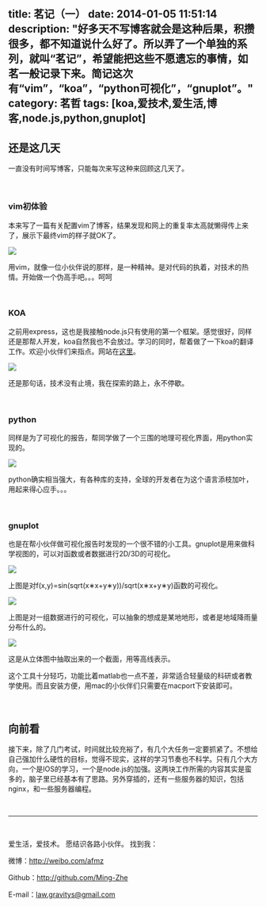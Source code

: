title: 茗记（一）
date: 2014-01-05 11:51:14
description: "好多天不写博客就会是这种后果，积攒很多，都不知道说什么好了。所以弄了一个单独的系列，就叫“茗记”，希望能把这些不愿遗忘的事情，如茗一般记录下来。简记这次有“vim”，“koa”，“python可视化”，“gnuplot”。"
category: 茗哲
tags: [koa,爱技术,爱生活,博客,node.js,python,gnuplot]
---

## 还是这几天

一直没有时间写博客，只能每次来写这种来回顾这几天了。

<br/>

### vim初体验

本来写了一篇有关配置vim了博客，结果发现和网上的重复率太高就懒得传上来了，展示下最终vim的样子就OK了。

![](http://farm8.staticflickr.com/7421/11766209525_3962d26ddc_b.jpg)

用vim，就像一位小伙伴说的那样，是一种精神。是对代码的执着，对技术的热情。开始做一个伪高手吧。。。呵呵

<br/>

### KOA

之前用express，这也是我接触node.js只有使用的第一个框架。感觉很好，同样还是那帮人开发，koa自然我也不会放过。学习的同时，帮着做了一下koa的翻译工作。欢迎小伙伴们来指点。网站在[这里](http://koajs.cn/)。

![](http://farm6.staticflickr.com/5515/11766973946_a25cf53eb8_b.jpg)

还是那句话，技术没有止境，我在探索的路上，永不停歇。

<br/>

### python

同样是为了可视化的报告，帮同学做了一个三围的地理可视化界面，用python实现的。

![](http://farm8.staticflickr.com/7328/11766211095_ffc5d3549d_b.jpg)

python确实相当强大，有各种库的支持，全球的开发者在为这个语言添枝加叶，用起来得心应手。。。

<br/>

### gnuplot

也是在帮小伙伴做可视化报告时发现的一个很不错的小工具。gnuplot是用来做科学视图的，可以对函数或者数据进行2D/3D的可视化。

![](http://farm3.staticflickr.com/2840/11766975286_b9e0b28f9c_b.jpg)

上图是对f(x,y)=sin(sqrt(x∗x+y∗y))/sqrt(x∗x+y∗y)函数的可视化。

![](http://farm4.staticflickr.com/3716/11766617794_08d24c7d39_b.jpg)

上图是对一组数据进行的可视化，可以抽象的想成是某地地形，或者是地域降雨量分布什么的。

![](http://farm8.staticflickr.com/7426/11766465883_8db70276b8_b.jpg)

这是从立体图中抽取出来的一个截面，用等高线表示。

这个工具十分轻巧，功能比着matlab也一点不差，非常适合轻量级的科研或者教学使用。而且安装方便，用mac的小伙伴们只需要在macport下安装即可。

<br/>

## 向前看

接下来，除了几门考试，时间就比较充裕了，有几个大任务一定要抓紧了。不想给自己强加什么硬性的目标，觉得不现实，这样的学习节奏也不科学。只有几个大方向，一个是IOS的学习，一个是node.js的加强。这两块工作所需的内容其实是蛮多的，脑子里已经基本有了思路。另外穿插的，还有一些服务器的知识，包括nginx，和一些服务器编程。


<br/>

***

<br/>

爱生活，爱技术。
愿结识各路小伙伴。
找到我：

微博：http://weibo.com/afmz

Github：http://github.com/Ming-Zhe

E-mail：law.gravitys@gmail.com 